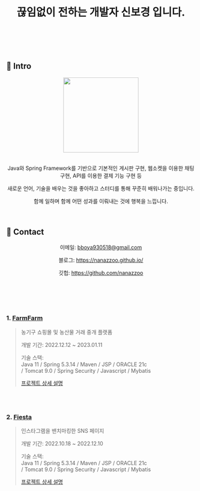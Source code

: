 <div align="center">
  
</br></br>


# 끊임없이 전하는 개발자 신보경 입니다.


</br></br>
</div>


</br>

## :pushpin: Intro
<div align="center">
<img src="https://user-images.githubusercontent.com/101784680/222878724-7795f7d5-1ddd-47b2-80f7-bbd5aee65591.jpg"  width="200" height="200"/>

</br>
</br>
  
Java와 Spring Framework를 기반으로 기본적인 게시판 구현, 웹소켓을 이용한 채팅 구현, API를 이용한 결제 기능 구현 등

새로운 언어, 기술을 배우는 것을 좋아하고 스터디를 통해 꾸준히 배워나가는 중입니다.

함께 일하며 함께 어떤 성과를 이뤄내는 것에 행복을 느낍니다.
</div>


</br>

## :pushpin: Contact
<div align="center">
  
이메일: bboya930518@gmail.com

블로그: https://nanazzoo.github.io/

깃헙: https://github.com/nanazzoo
  
</div>
</br>

</div>

</br></br>

### 1. [FarmFarm](http://129.154.53.250:8080/)
>농기구 쇼핑몰 및 농산물 거래 중개 플랫폼
>
>개발 기간: 2022.12.12 ~ 2023.01.11
>
>기술 스택:  
>Java 11 / Spring 5.3.14 / Maven / JSP / ORACLE 21c  
>/ Tomcat 9.0 / Spring Security / Javascript / Mybatis  
>
>[프로젝트 상세 설명](https://github.com/nanazzoo/FarmFarm)

</br></br>


### 2. [Fiesta](http://146.56.188.235:8080/)
>인스타그램을 밴치마킹한 SNS 페이지 
>
>개발 기간: 2022.10.18 ~ 2022.12.10  
>  
>기술 스택:  
>Java 11 / Spring 5.3.14 / Maven / JSP / ORACLE 21c  
>/ Tomcat 9.0 / Spring Security / Javascript / Mybatis 
>  
>[프로젝트 상세 설명](https://github.com/nanazzoo/Fiesta)
